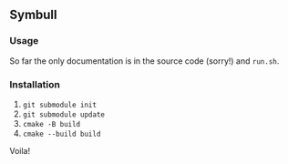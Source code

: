 ## Symbull

### Usage

So far the only documentation is in the source code (sorry!) and `run.sh`.

### Installation

1. `git submodule init`
2. `git submodule update`
3. `cmake -B build`
4. `cmake --build build`

Voila!